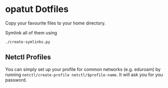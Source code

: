 # opatut Dotfiles

Copy your favourite files to your home directory.

Symlink all of them using

    ./create-symlinks.py

## Netctl Profiles

You can simply set up your profile for common networks (e.g. eduroam) by running `netctl/create-profile netctl/$profile-name`. It will ask you for you password.
